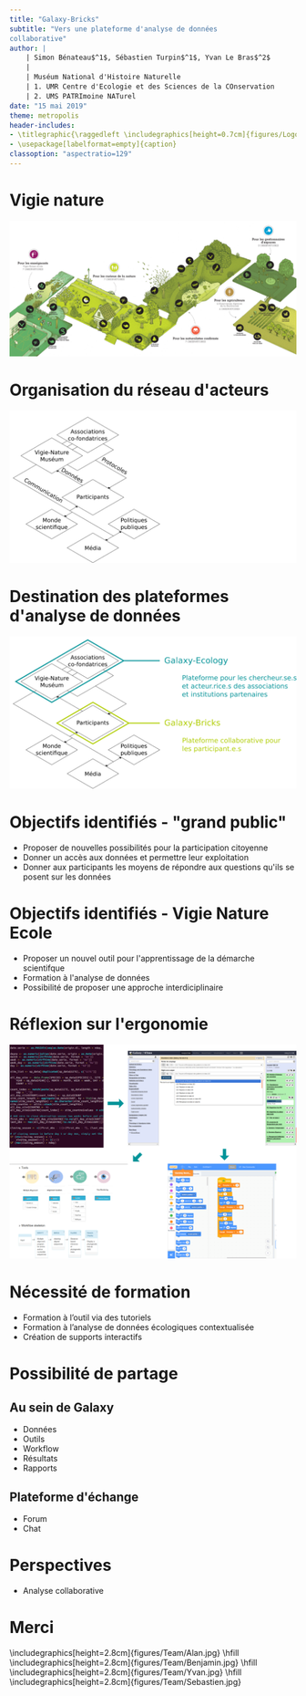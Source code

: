 ```yaml
---
title: "Galaxy-Bricks"
subtitle: "Vers une plateforme d'analyse de données
collaborative"
author: |
    | Simon Bénateau$^1$, Sébastien Turpin$^1$, Yvan Le Bras$^2$  
    |
    | Muséum National d'Histoire Naturelle
    | 1. UMR Centre d'Ecologie et des Sciences de la COnservation
    | 2. UMS PATRImoine NATurel
date: "15 mai 2019"
theme: metropolis
header-includes:
- \titlegraphic{\raggedleft \includegraphics[height=0.7cm]{figures/Logos/Logo65MO.png} \hfill \includegraphics[height=0.7cm]{figures/Logos/LogoCesco.png} \hfill \includegraphics[height=0.7cm]{figures/Logos/LogoGalaxyProject.jpg} \hfill \includegraphics[height=0.7cm]{figures/Logos/LogoGapars.png} \vspace{7cm} \\ \includegraphics[height=0.7cm]{figures/Logos/LogoH2020.png} \hfill \includegraphics[height=0.7cm]{figures/Logos/LogoVigieNature.jpg}}
- \usepackage[labelformat=empty]{caption}
classoption: "aspectratio=129"
---
```


# Vigie nature  
![](figures/observatoires_vigienature_aml.png)

# Organisation du réseau d'acteurs
![](figures/NetworkVigieNature.png)

# Destination des plateformes d'analyse de données
![](figures/NetworkVigieNatureGalaxy.png)

# Objectifs identifiés - "grand public"

- Proposer de nouvelles possibilités pour la participation citoyenne
- Donner un accès aux données et permettre leur exploitation
- Donner aux participants les moyens de répondre aux questions qu'ils se posent sur les données

# Objectifs identifiés - Vigie Nature Ecole

- Proposer un nouvel outil pour l'apprentissage de la démarche scientifque
- Formation à l'analyse de données
- Possibilité de proposer une approche interdiciplinaire

# Réflexion sur l'ergonomie

![](figures/codeToTool.png)

# Nécessité de formation
- Formation à l’outil via des tutoriels
- Formation à l’analyse de données écologiques contextualisée
- Création de supports interactifs

# Possibilité de partage

## Au sein de Galaxy
- Données
- Outils
- Workflow
- Résultats
- Rapports

## Plateforme d'échange

- Forum
- Chat

# Perspectives

- Analyse collaborative

# Merci

\includegraphics[height=2.8cm]{figures/Team/Alan.jpg} \hfill \includegraphics[height=2.8cm]{figures/Team/Benjamin.jpg} \hfill \includegraphics[height=2.8cm]{figures/Team/Yvan.jpg} \hfill
\includegraphics[height=2.8cm]{figures/Team/Sebastien.jpg}
